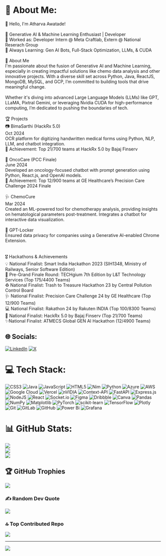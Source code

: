 # 💫 About Me:
👋 Hello, I'm Atharva Awatade!<br><br>🌱 Generative AI & Machine Learning Enthusiast | Developer<br>💼 Worked as: Developer Intern @ Meta Craftlab, Extern @ National Reserach Group <br>📍 Always Learning: Gen AI Bots, Full-Stack Optimization, LLMs, & CUDA<br><br>🚀 About Me<br>I'm passionate about the fusion of Generative AI and Machine Learning, especially in creating impactful solutions like chemo data analysis and other innovative projects. With a diverse skill set across Python, Java, ReactJS, MongoDB, MySQL, and GCP, I’m committed to building tools that drive meaningful change.<br><br>Whether it's diving into advanced Large Language Models (LLMs) like GPT, LLaMA, Pixtral Gemini, or leveraging Nvidia CUDA for high-performance computing, I’m dedicated to pushing the boundaries of tech.<br><br>🏆 Projects<br>📷 BimaSarthi (HackRx 5.0)<br>Oct 2024<br>OCR platform for digitizing handwritten medical forms using Python, NLP, LLM, and chatbot integration.<br>🏅 Achievement: Top 21/700 teams at HackRx 5.0 by Bajaj Finserv<br><br>🧬 OncoCare (PCC Finale)<br>June 2024<br>Developed an oncology-focused chatbot with prompt generation using Python, React.js, and OpenAI models.<br>🏅 Achievement: Top 12/900 teams at GE Healthcare’s Precision Care Challenge 2024 Finale<br><br>🩺 ChemoCure<br>Mar 2024<br>Created an ML-powered tool for chemotherapy analysis, providing insights on hematological parameters post-treatment. Integrates a chatbot for interactive data visualization.<br><br>🔐 GPT-Locker<br>Ensured data privacy for companies using a Generative AI-enabled Chrome Extension.<br><br><br>🎖 Hackathons & Achievements<br>💡 National Finalist: Smart India Hackathon 2023 (SIH1348, Ministry of Railways, Senior Software Edition)<br>🚀 Pre-Grand Finale Round: TECHgium 7th Edition by L&T Technology Services (Top 175/4400 Teams)<br>♻️ National Finalist: Trash to Treasure Hackathon 23 by Central Pollution Control Board<br>🩺 National Finalist: Precision Care Challenge 24 by GE Healthcare (Top 12/900 Teams)<br>💻 National Finalist: Rakathon 24 by Rakuten INDIA (Top 100/8300 Teams)<br>📝 National Finalist: HackRx 5.0 by Bajaj Finserv (Top 21/700 Teams)<br>✨National Finalist: ATMECS Global GEN AI Hackathon (12/4900 Teams)  


## 🌐 Socials:
[![LinkedIn](https://img.shields.io/badge/LinkedIn-%230077B5.svg?logo=linkedin&logoColor=white)](https://linkedin.com/in/https://www.linkedin.com/in/atharvaawatade) [![X](https://img.shields.io/badge/X-black.svg?logo=X&logoColor=white)](https://x.com/https://x.com/AtharvaAwatade) 

# 💻 Tech Stack:
![CSS3](https://img.shields.io/badge/css3-%231572B6.svg?style=for-the-badge&logo=css3&logoColor=white) ![Java](https://img.shields.io/badge/java-%23ED8B00.svg?style=for-the-badge&logo=openjdk&logoColor=white) ![JavaScript](https://img.shields.io/badge/javascript-%23323330.svg?style=for-the-badge&logo=javascript&logoColor=%23F7DF1E) ![HTML5](https://img.shields.io/badge/html5-%23E34F26.svg?style=for-the-badge&logo=html5&logoColor=white) ![Nim](https://img.shields.io/badge/nim-%23FFE953.svg?style=for-the-badge&logo=nim&logoColor=white) ![Python](https://img.shields.io/badge/python-3670A0?style=for-the-badge&logo=python&logoColor=ffdd54) ![Azure](https://img.shields.io/badge/azure-%230072C6.svg?style=for-the-badge&logo=microsoftazure&logoColor=white) ![AWS](https://img.shields.io/badge/AWS-%23FF9900.svg?style=for-the-badge&logo=amazon-aws&logoColor=white) ![Google Cloud](https://img.shields.io/badge/GoogleCloud-%234285F4.svg?style=for-the-badge&logo=google-cloud&logoColor=white) ![Vercel](https://img.shields.io/badge/vercel-%23000000.svg?style=for-the-badge&logo=vercel&logoColor=white) ![nVIDIA](https://img.shields.io/badge/cuda-000000.svg?style=for-the-badge&logo=nVIDIA&logoColor=green) ![Context-API](https://img.shields.io/badge/Context--Api-000000?style=for-the-badge&logo=react) ![FastAPI](https://img.shields.io/badge/FastAPI-005571?style=for-the-badge&logo=fastapi) ![Express.js](https://img.shields.io/badge/express.js-%23404d59.svg?style=for-the-badge&logo=express&logoColor=%2361DAFB) ![NodeJS](https://img.shields.io/badge/node.js-6DA55F?style=for-the-badge&logo=node.js&logoColor=white) ![React](https://img.shields.io/badge/react-%2320232a.svg?style=for-the-badge&logo=react&logoColor=%2361DAFB) ![Socket.io](https://img.shields.io/badge/Socket.io-black?style=for-the-badge&logo=socket.io&badgeColor=010101) ![Figma](https://img.shields.io/badge/figma-%23F24E1E.svg?style=for-the-badge&logo=figma&logoColor=white) ![Dribbble](https://img.shields.io/badge/Dribbble-EA4C89?style=for-the-badge&logo=dribbble&logoColor=white) ![Canva](https://img.shields.io/badge/Canva-%2300C4CC.svg?style=for-the-badge&logo=Canva&logoColor=white) ![Pandas](https://img.shields.io/badge/pandas-%23150458.svg?style=for-the-badge&logo=pandas&logoColor=white) ![NumPy](https://img.shields.io/badge/numpy-%23013243.svg?style=for-the-badge&logo=numpy&logoColor=white) ![Matplotlib](https://img.shields.io/badge/Matplotlib-%23ffffff.svg?style=for-the-badge&logo=Matplotlib&logoColor=black) ![PyTorch](https://img.shields.io/badge/PyTorch-%23EE4C2C.svg?style=for-the-badge&logo=PyTorch&logoColor=white) ![scikit-learn](https://img.shields.io/badge/scikit--learn-%23F7931E.svg?style=for-the-badge&logo=scikit-learn&logoColor=white) ![TensorFlow](https://img.shields.io/badge/TensorFlow-%23FF6F00.svg?style=for-the-badge&logo=TensorFlow&logoColor=white) ![Plotly](https://img.shields.io/badge/Plotly-%233F4F75.svg?style=for-the-badge&logo=plotly&logoColor=white) ![Git](https://img.shields.io/badge/git-%23F05033.svg?style=for-the-badge&logo=git&logoColor=white) ![GitLab](https://img.shields.io/badge/gitlab-%23181717.svg?style=for-the-badge&logo=gitlab&logoColor=white) ![GitHub](https://img.shields.io/badge/github-%23121011.svg?style=for-the-badge&logo=github&logoColor=white) ![Power Bi](https://img.shields.io/badge/power_bi-F2C811?style=for-the-badge&logo=powerbi&logoColor=black) ![Grafana](https://img.shields.io/badge/grafana-%23F46800.svg?style=for-the-badge&logo=grafana&logoColor=white)
# 📊 GitHub Stats:
![](https://github-readme-stats.vercel.app/api?username=atharvaawatade&theme=dark&hide_border=false&include_all_commits=true&count_private=true)<br/>
![](https://github-readme-streak-stats.herokuapp.com/?user=atharvaawatade&theme=dark&hide_border=false)<br/>
![](https://github-readme-stats.vercel.app/api/top-langs/?username=atharvaawatade&theme=dark&hide_border=false&include_all_commits=true&count_private=true&layout=compact)

## 🏆 GitHub Trophies
![](https://github-profile-trophy.vercel.app/?username=atharvaawatade&theme=radical&no-frame=false&no-bg=true&margin-w=4)

### ✍️ Random Dev Quote
![](https://quotes-github-readme.vercel.app/api?type=horizontal&theme=radical)

### 🔝 Top Contributed Repo
![](https://github-contributor-stats.vercel.app/api?username=atharvaawatade&limit=5&theme=dark&combine_all_yearly_contributions=true)

---
[![](https://visitcount.itsvg.in/api?id=atharvaawatade&icon=0&color=0)](https://visitcount.itsvg.in)

<!-- Proudly created with GPRM ( https://gprm.itsvg.in ) -->
